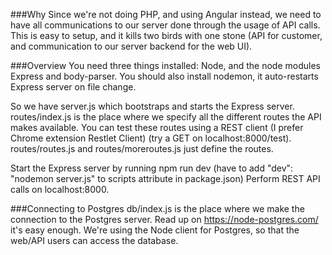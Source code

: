 ###Why
Since we're not doing PHP, and using Angular instead, we need to have all communications to our server done
through the usage of API calls. This is easy to setup, and it kills two birds with one stone (API for customer, and communication to our server backend for the web UI).

###Overview
You need three things installed: Node, and the node modules Express and body-parser.
You should also install nodemon, it auto-restarts Express server on file change.

So we have server.js which bootstraps and starts the Express server.
routes/index.js is the place where we specify all the different routes the API makes available.
You can test these routes using a REST client (I prefer Chrome extension Restlet Client) (try a GET on localhost:8000/test).
routes/routes.js and routes/moreroutes.js just define the routes.

Start the Express server by running npm run dev (have to add "dev": "nodemon server.js" to scripts attribute in package.json)
Perform REST API calls on localhost:8000.

###Connecting to Postgres
db/index.js is the place where we make the connection to the Postgres server.
Read up on https://node-postgres.com/ it's easy enough. We're using the Node client for Postgres,
so that the web/API users can access the database.